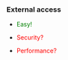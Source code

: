 ---
---
### External access

- <span style="color: green">Easy!</span>

- <span style="color: red">Security?</span>
- <span style="color: red">Performance?</span>

<!--
Sometimes a migration is not possible (too costly, licensing does not allow it, hardware dependencies, …), in this section we’ll discuss different options to integrate existing legacy apps with Openstack: pros & cons and how to do it in Openstack.
-->

<aside class="notes">

</aside>
